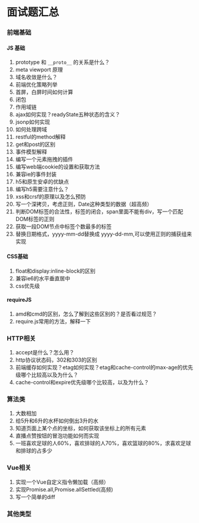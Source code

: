 # 面试题汇总

### 前端基础

#### JS 基础

1. prototype 和 `__proto__` 的关系是什么？
2. meta viewport 原理
3. 域名收敛是什么？
4. 前端优化策略列举
5. 首屏，白屏时间如何计算
6. 闭包
7. 作用域链
8. ajax如何实现？readyState五种状态的含义？
9. jsonp如何实现
10. 如何处理跨域
11. restful的method解释
12. get和post的区别
13. 事件模型解释
14. 编写一个元素拖拽的插件
15. 编写web端cookie的设置和获取方法
16. 兼容ie的事件封装
17. h5和原生安卓的优缺点
18. 编写h5需要注意什么？
19. xss和crsf的原理以及怎么预防
20. 写一个深拷贝，考虑正则，Date这种类型的数据（超高频）
21. 判断DOM标签的合法性，标签的闭合，span里面不能有div，写一个匹配DOM标签的正则
22. 获取一段DOM节点中标签个数最多的标签
23. 替换日期格式，yyyy-mm-dd替换成 yyyy-dd-mm,可以使用正则的捕获组来实现

#### CSS基础

1. float和display:inline-block的区别
2. 兼容ie6的水平垂直居中
3. css优先级


#### requireJS

1. amd和cmd的区别，怎么了解到这些区别的？是否看过规范？
2. require.js常用的方法，解释一下

### HTTP相关

1. accept是什么？怎么用？
2. http协议状态码，302和303的区别
3. 前端缓存如何实现？etag如何实现？etag和cache-control的max-age的优先级哪个比较高以及为什么？
4. cache-control和expire优先级哪个比较高，以及为什么？

### 算法类

1. 大数相加
2. 给5升和6升的水杯如何倒出3升的水
3. 知道页面上某个点的坐标，如何获取该坐标上的所有元素
4. 直播点赞按钮的冒泡功能如何而实现
5. 一班喜欢足球的人60%，喜欢排球的人70%，喜欢篮球的80%，求喜欢足球和排球的占多少

### Vue相关

1. 实现一个Vue自定义指令懒加载（高频）
2. 实现Promise.all,Promise.allSettled(高频)
3. 写一个简单的diff

### 其他类型
